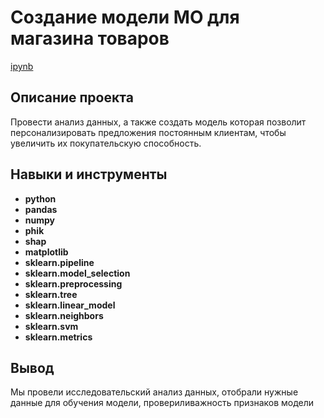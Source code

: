 # Создание модели МО для магазина товаров

[ipynb](https://github.com/Sergey-Beloglazov/Project/blob/main/Создание%20модели%20МО%20для%20магазина%20товаров/Создание%20модели%20МО%20для%20магазина%20товаров.ipynb)

## Описание проекта

Провести анализ данных, а также создать модель которая позволит персонализировать предложения постоянным клиентам, чтобы увеличить их покупательскую способность.



## Навыки и инструменты

- **python**
- **pandas**
- **numpy**
- **phik**
- **shap**
- **matplotlib**
- **sklearn.pipeline**
- **sklearn.model_selection**
- **sklearn.preprocessing**
- **sklearn.tree**
- **sklearn.linear_model**
- **sklearn.neighbors**
- **sklearn.svm**
- **sklearn.metrics**

## Вывод

Мы провели исследовательский анализ данных, отобрали нужные данные для обучения модели, провериливажность признаков модели
